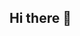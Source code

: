 ## Hi there 👋

<!--
**lgsnowden/lgsnowden** is a ✨ _special_ ✨ repository because its `README.md` (this file) appears on your GitHub profile.

Here are some ideas to get you started:

- 🔭 I’m currently working on bill automation
- 🌱 I’m currently learning all about GitHub!
- 🤔 I’m looking for help with understanding more about GitHub and code
- 😄 Pronouns: she/her
- ⚡ Fun fact: I love to read :)
-->
